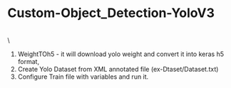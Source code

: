 # Custom-Object_Detection-YoloV3
\
\
1. WeightTOh5 - it will download yolo weight and convert it into keras h5 format,
1. Create Yolo Dataset from XML annotated file (ex-Dtaset/Dataset.txt)
2. Configure Train file with variables and run it.
